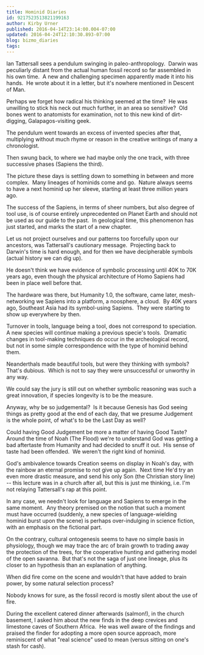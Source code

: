 ```yaml
---
title: Hominid Diaries
id: 9217523513821199163
author: Kirby Urner
published: 2016-04-14T23:14:00.004-07:00
updated: 2016-04-24T12:10:30.893-07:00
blog: bizmo_diaries
tags: 
---
```


[](https://www.flickr.com/photos/kirbyurner/26412210136/in/dateposted-public/)

Ian Tattersall sees a pendulum swinging in paleo-anthropology.  Darwin was peculiarly distant from the actual human fossil record so far assembled in his own time.  A new and challenging specimen apparently made it into his hands.  He wrote about it in a letter, but it's nowhere mentioned in Descent of Man.

Perhaps we forget how radical his thinking seemed at the time?  He was unwilling to stick his neck out much further, in an area so sensitive?  Old bones went to anatomists for examination, not to this new kind of dirt-digging, Galapagos-visiting geek.

The pendulum went towards an excess of invented species after that, multiplying without much rhyme or reason in the creative writings of many a chronologist.

Then swung back, to where we had maybe only the one track, with three successive phases (Sapiens the third). 

The picture these days is settling down to something in between and more complex.  Many lineages of hominids come and go.  Nature always seems to have a next hominid up her sleeve, starting at least three million years ago.

The success of the Sapiens, in terms of sheer numbers, but also degree of tool use, is of course entirely unprecedented on Planet Earth and should not be used as our guide to the past.  In geological time, this phenomenon has just started, and marks the start of a new chapter.

Let us not project ourselves and our patterns too forcefully upon our ancestors, was Tattersall's cautionary message.  Projecting back to Darwin's time is hard enough, and for then we have decipherable symbols (actual history we can dig up).

He doesn't think we have evidence of symbolic processing until 40K to 70K years ago, even though the physical architecture of Homo Sapiens had been in place well before that.

The hardware was there, but Humanity 1.0, the software, came later, mesh-networking we Sapiens into a platform, a noosphere, a cloud.  By 40K years ago, Southeast Asia had its symbol-using Sapiens.  They were starting to show up everywhere by then.

Turnover in tools, language being a tool, does not correspond to speciation.  A new species will continue making a previous specie's tools.  Dramatic changes in tool-making techniques do occur in the archeological record, but not in some simple correspondence with the type of hominid behind them.

Neanderthals made beautiful tools, but were they thinking with symbols?  That's dubious.  Which is not to say they were unsuccessful or unworthy in any way.

We could say the jury is still out on whether symbolic reasoning was such a great innovation, if species longevity is to be the measure.

Anyway, why be so judgemental?  Is it because Genesis has God seeing things as pretty good at the end of each day, that we presume Judgement is the whole point, of what's to be the Last Day as well?

Could having Good Judgement be more a matter of having Good Taste?  Around the time of Noah (The Flood) we're to understand God was getting a bad aftertaste from Humanity and had decided to snuff it out.  His sense of taste had been offended.  We weren't the right kind of hominid.

God's ambivalence towards Creation seems on display in Noah's day, with the rainbow an eternal promise to not give up again.  Next time He'd try an even more drastic measure, and send his only Son (the Christian story line) -- this lecture was in a church after all, but this is just me thinking, i.e. I'm not relaying Tattersall's rap at this point.

In any case, we needn't look for language and Sapiens to emerge in the same moment.  Any theory premised on the notion that such a moment must have occurred (suddenly, a new species of language-wielding hominid burst upon the scene) is perhaps over-indulging in science fiction, with an emphasis on the fictional part.

On the contrary, cultural ontogenesis seems to have no simple basis in physiology, though we may trace the arc of brain growth to trading away the protection of the trees, for the cooperative hunting and gathering model of the open savanna.  But that's not the saga of just one lineage, plus its closer to an hypothesis than an explanation of anything.

When did fire come on the scene and wouldn't that have added to brain power, by some natural selection process?

Nobody knows for sure, as the fossil record is mostly silent about the use of fire.

During the excellent catered dinner afterwards (salmon!), in the church basement, I asked him about the new finds in the deep crevices and limestone caves of Southern Africa.  He was well aware of the findings and praised the finder for adopting a more open source approach, more reminiscent of what "real science" used to mean (versus sitting on one's stash for cash).